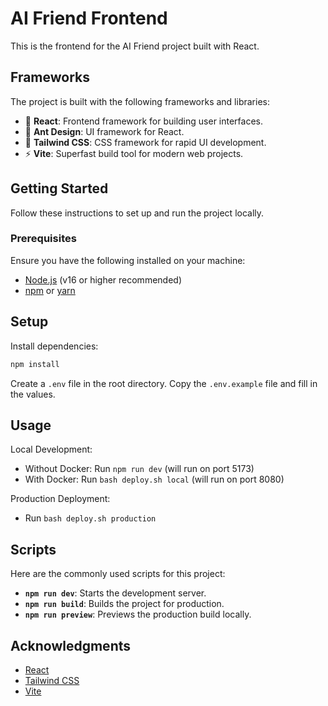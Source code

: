 # AI Friend Frontend

This is the frontend for the AI Friend project built with React.

## Frameworks

The project is built with the following frameworks and libraries:

- 🚀 **React**: Frontend framework for building user interfaces.
- 🐜 **Ant Design**: UI framework for React.
- 🎨 **Tailwind CSS**: CSS framework for rapid UI development.
- ⚡ **Vite**: Superfast build tool for modern web projects.

## Getting Started

Follow these instructions to set up and run the project locally.

### Prerequisites

Ensure you have the following installed on your machine:

- [Node.js](https://nodejs.org/) (v16 or higher recommended)
- [npm](https://www.npmjs.com/) or [yarn](https://yarnpkg.com/)

## Setup

Install dependencies:

```bash
npm install
```

Create a `.env` file in the root directory. Copy the `.env.example` file and fill in the values.

## Usage

Local Development:

- Without Docker: Run `npm run dev` (will run on port 5173)
- With Docker: Run `bash deploy.sh local` (will run on port 8080)

Production Deployment:

- Run `bash deploy.sh production`

## Scripts

Here are the commonly used scripts for this project:

- **`npm run dev`**: Starts the development server.
- **`npm run build`**: Builds the project for production.
- **`npm run preview`**: Previews the production build locally.

## Acknowledgments

- [React](https://reactjs.org/)
- [Tailwind CSS](https://tailwindcss.com/)
- [Vite](https://vitejs.dev/)
